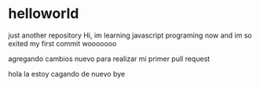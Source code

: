 # helloworld
just another repository
Hi, im learning javascript programing now
and im so exited 
my first commit wooooooo

agregando cambios
nuevo para realizar
mi primer
pull request

hola
la estoy cagando
de nuevo
bye
